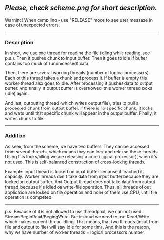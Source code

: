 _Please, check scheme.png for short description._
---
Warning! When compiling - use "RELEASE" mode to see user message in case of unexpected errors.

---

### Description

In short, we use one thread for reading the file (idling while reading, see p.s.).
Then it pushes chunk to input buffer.
Then it goes to idle if buffer contains too much of (unprocessed) data.

Then, there are several working threads (number of logical processors).
Each of this thread takes a chunk and process it.
If buffer is empty this worker-thread also goes to idle.
After processing it pushes data to output buffer.
And finally, if output buffer is overflowed, this worker thread locks (idle) again.

And last, outputting thread (which writes output file), tries to pull a processed chunk from output buffer.
If there is no specific chunk, it locks and waits until that specific chunk will appear in the output buffer.
Finally, it writes chunk to file.

---

### Addition

As seen, from the scheme, we have two buffers.
They can be accessed from several threads, which means they can lock and release those threads.
Using this locks/idling we are releasing a core (logical processor),
when it's not used.
This is self-balanced construction of cross-locking threads.

Example: input thread is locked on input buffer because it reached its capacity. Worker threads don't take data from input buffer because they are locked on output buffer. And Output thread does not take data from output thread, because it's idled on write-file operation.
Thus, all threads of out application are locked on file operation and none of them use CPU, until file operation is completed.  

---
p.s.
Because of it is not allowed to use threadpool, we can not used Stream.BeginRead/BegingWrite. But instead we need to use Read/Write which makes current thread idling.
That means, that two threads (input from file and output to file) will stay idle for some time.
And this is the reason, why we have number of worker threads = logical processors number.
